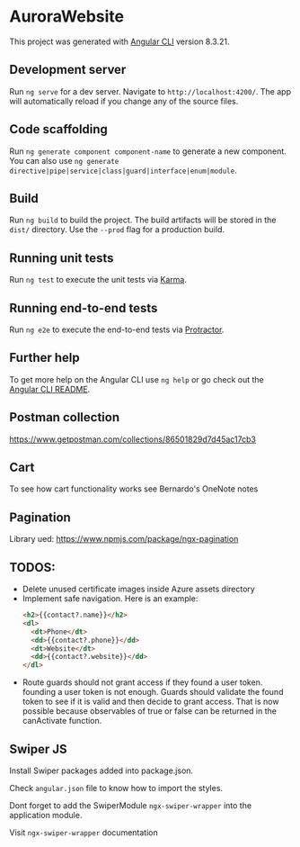 # AuroraWebsite

This project was generated with [Angular CLI](https://github.com/angular/angular-cli) version 8.3.21.

## Development server

Run `ng serve` for a dev server. Navigate to `http://localhost:4200/`. The app will automatically reload if you change any of the source files.

## Code scaffolding

Run `ng generate component component-name` to generate a new component. You can also use `ng generate directive|pipe|service|class|guard|interface|enum|module`.

## Build

Run `ng build` to build the project. The build artifacts will be stored in the `dist/` directory. Use the `--prod` flag for a production build.

## Running unit tests

Run `ng test` to execute the unit tests via [Karma](https://karma-runner.github.io).

## Running end-to-end tests

Run `ng e2e` to execute the end-to-end tests via [Protractor](http://www.protractortest.org/).

## Further help

To get more help on the Angular CLI use `ng help` or go check out the [Angular CLI README](https://github.com/angular/angular-cli/blob/master/README.md).

## Postman collection

https://www.getpostman.com/collections/86501829d7d45ac17cb3

## Cart

To see how cart functionality works see Bernardo's OneNote notes

## Pagination

Library ued: https://www.npmjs.com/package/ngx-pagination

## TODOS:

- Delete unused certificate images inside Azure assets directory
- Implement safe navigation. Here is an example: 
  ```html
  <h2>{{contact?.name}}</h2>
  <dl>
    <dt>Phone</dt>
    <dd>{{contact?.phone}}</dd>
    <dt>Website</dt>
    <dd>{{contact?.website}}</dd>
  </dl>
  ```
- Route guards should not grant access if they found a user token. founding a user token is not enough. Guards should validate the found token to see if it is valid and then decide to grant access. That is now possible because observables of true or false can be returned in the canActivate function.

## Swiper JS

Install Swiper packages added into package.json. 

Check `angular.json` file to know how to import the styles.

Dont forget to add the SwiperModule `ngx-swiper-wrapper` into the application module.

Visit `ngx-swiper-wrapper` documentation

